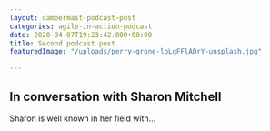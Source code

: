 ```yaml
---
layout: cambermast-podcast-post
categories: agile-in-action-podcast
date: 2020-04-07T19:23:42.000+00:00
title: Second podcast post
featuredImage: "/uploads/perry-grone-lbLgFFlADrY-unsplash.jpg"

---
```

## In conversation with Sharon Mitchell

Sharon is well known in her field with...